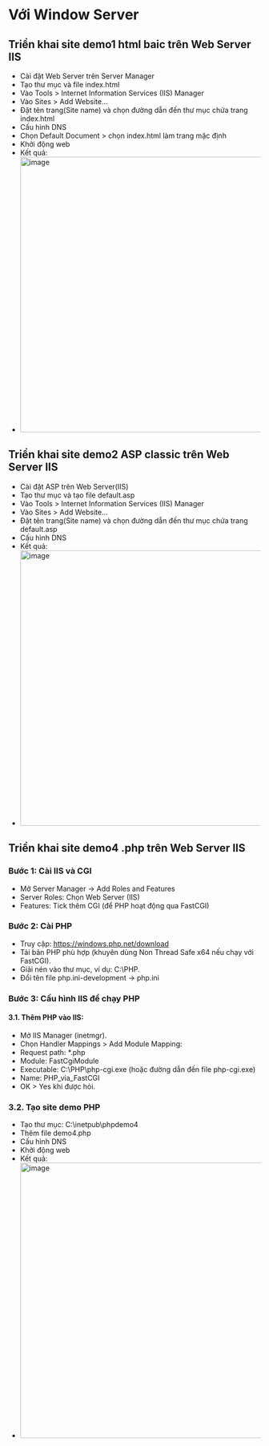 # Với Window Server
## Triển khai site demo1 html baic trên Web Server IIS
- Cài đặt Web Server trên Server Manager
- Tạo thư mục và file index.html
- Vào Tools > Internet Information Services (IIS) Manager
- Vào Sites > Add Website...
- Đặt tên trang(Site name) và chọn đường dẫn đến thư mục chứa trang index.html
- Cấu hình DNS
- Chọn Default Document > chọn index.html làm trang mặc định
- Khởi động web
- Kết quả:
- <img src="https://github.com/user-attachments/assets/8d1ebe2a-e9dc-40b7-9511-f4366891902e" alt="image" width="550"/>
## Triển khai site demo2 ASP classic trên Web Server IIS
- Cài đặt ASP trên Web Server(IIS)
- Tạo thư mục và tạo file default.asp
- Vào Tools > Internet Information Services (IIS) Manager
- Vào Sites > Add Website...
- Đặt tên trang(Site name) và chọn đường dẫn đến thư mục chứa trang default.asp
- Cấu hình DNS
- Kết quả:
- <img src="https://github.com/user-attachments/assets/8006d034-b6e4-4c2b-b3ac-873086341921" alt="image" width="550"/>
## Triển khai site demo4 .php trên Web Server IIS
### Bước 1: Cài IIS và CGI
- Mở Server Manager → Add Roles and Features
- Server Roles: Chọn Web Server (IIS)
- Features: Tick thêm CGI (để PHP hoạt động qua FastCGI)
### Bước 2: Cài PHP
- Truy cập: https://windows.php.net/download
- Tải bản PHP phù hợp (khuyên dùng Non Thread Safe x64 nếu chạy với FastCGI).
- Giải nén vào thư mục, ví dụ: C:\PHP.
- Đổi tên file php.ini-development → php.ini
### Bước 3: Cấu hình IIS để chạy PHP
#### 3.1. Thêm PHP vào IIS:
- Mở IIS Manager (inetmgr).
- Chọn Handler Mappings > Add Module Mapping:
- Request path: *.php
- Module: FastCgiModule
- Executable: C:\PHP\php-cgi.exe (hoặc đường dẫn đến file php-cgi.exe)
- Name: PHP_via_FastCGI
- OK > Yes khi được hỏi.
### 3.2. Tạo site demo PHP
- Tạo thư mục: C:\inetpub\phpdemo4
- Thêm file demo4.php
- Cấu hình DNS
- Khởi động web
- Kết quả:
- <img src="https://github.com/user-attachments/assets/08ea5179-e655-42ae-9b59-aaa92ae33b28" alt="image" width="550"/>







